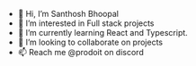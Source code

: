 - 👋 Hi, I’m Santhosh Bhoopal
- 👀 I’m interested in Full stack projects
- 🌱 I’m currently learning React and Typescript.
- 💞️ I’m looking to collaborate on projects
- 📫 Reach me @prodoit on discord

<!---
484021/484021 is a ✨ special ✨ repository because its `README.md` (this file) appears on your GitHub profile.
You can click the Preview link to take a look at your changes.
--->
